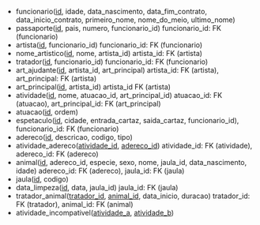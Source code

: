 - funcionario(<u>id</u>, idade, data_nascimento, data_fim_contrato, data_inicio_contrato, primeiro_nome, nome_do_meio, ultimo_nome)
- passaporte(<u>id</u>, pais, numero, funcionario_id) funcionario_id: FK (funcionario)
- artista(<u>id</u>, funcionario_id) funcionario_id: FK (funcionario)
- nome_artistico(<u>id</u>, nome, artista_id) artista_id: FK (artista)
- tratador(<u>id</u>, funcionario_id) funcionario_id: FK (funcionario)
- art_ajudante(<u>id</u>, artista_id, art_principal) artista_id: FK (artista), art_principal: FK (artista)
- art_principal(<u>id</u>, artista_id) artista_id FK (artista)
- atividade(<u>id</u>, nome, atuacao_id, art_principal_id) atuacao_id: FK (atuacao), art_principal_id: FK (art_principal)
- atuacao(<u>id</u>, ordem)
- espetaculo(<u>id</u>, cidade, entrada_cartaz, saida_cartaz, funcionario_id), funcionario_id: FK (funcionario)
- adereco(<u>id</u>, descricao, codigo, tipo)
- atividade_adereco(<u>atividade_id</u>, <u>adereco_id</u>) atividade_id: FK (atividade), adereco_id: FK (adereco)
- animal(<u>id</u>, adereco_id, especie, sexo, nome, jaula_id, data_nascimento, idade) adereco_id: FK (adereco), jaula_id: FK (jaula)
- jaula(<u>id</u>, codigo)
- data_limpeza(<u>id</u>, data, jaula_id) jaula_id: FK (jaula)
- tratador_animal(<u>tratador_id</u>, <u>animal_id</u>, data_inicio, duracao) tratador_id: FK (tratador), animal_id: FK (animal)
- atividade_incompativel(<u>atividade_a</u>, <u>atividade_b</u>)
